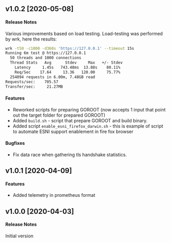 ## v1.0.2 [2020-05-08]
#### Release Notes
Various improvements based on load testing.
Load-testing was performed by wrk, here the results:
```bash
wrk -t50 -c1000 -d360s 'https://127.0.0.1' --timeout 15s
Running 6m test @ https://127.0.0.1
  50 threads and 1000 connections
  Thread Stats   Avg      Stdev     Max   +/- Stdev
    Latency     1.45s   743.48ms  13.88s    80.11%
    Req/Sec    17.64     13.36   120.00     75.77%
  254094 requests in 6.00m, 7.48GB read
Requests/sec:    705.57
Transfer/sec:     21.27MB 
```
#### Features
- Reworked scripts for preparing GOROOT (now accepts 1 input that point out the target folder for prepared GOROOT)
- Added `build.sh` - script that prepare GOROOT and build binary.
- Added script `enable_esni_firefox_darwin.sh` - this is example of script to automate ESNI
support enablement in fire fox browser
#### Bugfixes

- Fix data race when gathering tls handshake statistics.

## v1.0.1 [2020-04-09]
#### Features
- Added telemetry in prometheus format

## v1.0.0 [2020-04-03]
#### Release Notes
Initial version